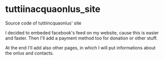 # tuttiinacquaonlus_site
Source code of tuttiincquaonlus' site

I decided to embeded facebook's feed on my website, cause this is easier and faster. Then I'll add a payment method too for donation or other stuff.

At the end I'll add also other pages, in which I will put informations about the onlus and contacts.
